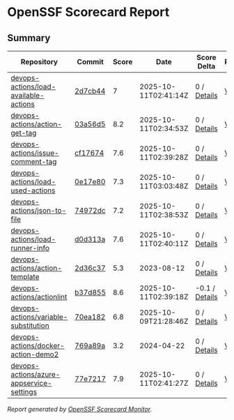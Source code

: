 # OpenSSF Scorecard Report

## Summary

| Repository | Commit | Score | Date | Score Delta | Report | StepSecurity |
| -- | -- | -- | -- | -- | -- | -- |
| [devops-actions/load-available-actions](https://github.com/devops-actions/load-available-actions) | [2d7cb44](https://github.com/devops-actions/load-available-actions/commit/2d7cb44ba4d154da9c955291c5da551b40f9710e) | 7 | 2025-10-11T02:41:14Z | 0 / [Details](https://ossf.github.io/scorecard-visualizer/#/projects/github.com/devops-actions/load-available-actions/compare/2d7cb44ba4d154da9c955291c5da551b40f9710e/2d7cb44ba4d154da9c955291c5da551b40f9710e) | [View](https://ossf.github.io/scorecard-visualizer/#/projects/github.com/devops-actions/load-available-actions/commit/2d7cb44ba4d154da9c955291c5da551b40f9710e) | [Fix it](https://app.stepsecurity.io/securerepo?repo=devops-actions/load-available-actions) |
| [devops-actions/action-get-tag](https://github.com/devops-actions/action-get-tag) | [03a56d5](https://github.com/devops-actions/action-get-tag/commit/03a56d54abc95203d4922ee7bae984783b5733b1) | 8.2 | 2025-10-11T02:34:53Z | 0 / [Details](https://ossf.github.io/scorecard-visualizer/#/projects/github.com/devops-actions/action-get-tag/compare/03a56d54abc95203d4922ee7bae984783b5733b1/03a56d54abc95203d4922ee7bae984783b5733b1) | [View](https://ossf.github.io/scorecard-visualizer/#/projects/github.com/devops-actions/action-get-tag/commit/03a56d54abc95203d4922ee7bae984783b5733b1) | [Fix it](https://app.stepsecurity.io/securerepo?repo=devops-actions/action-get-tag) |
| [devops-actions/issue-comment-tag](https://github.com/devops-actions/issue-comment-tag) | [cf17674](https://github.com/devops-actions/issue-comment-tag/commit/cf176742fb3fc8d0bea75c42853014b58852dfff) | 7.6 | 2025-10-11T02:39:28Z | 0 / [Details](https://ossf.github.io/scorecard-visualizer/#/projects/github.com/devops-actions/issue-comment-tag/compare/b9550222f7402323dd3a0cf35f77d64cd1a1dc4b/cf176742fb3fc8d0bea75c42853014b58852dfff) | [View](https://ossf.github.io/scorecard-visualizer/#/projects/github.com/devops-actions/issue-comment-tag/commit/cf176742fb3fc8d0bea75c42853014b58852dfff) | [Fix it](https://app.stepsecurity.io/securerepo?repo=devops-actions/issue-comment-tag) |
| [devops-actions/load-used-actions](https://github.com/devops-actions/load-used-actions) | [0e17e80](https://github.com/devops-actions/load-used-actions/commit/0e17e80c6b65dc379b19acac56793464c90cd77a) | 7.3 | 2025-10-11T03:03:48Z | 0 / [Details](https://ossf.github.io/scorecard-visualizer/#/projects/github.com/devops-actions/load-used-actions/compare/0e17e80c6b65dc379b19acac56793464c90cd77a/0e17e80c6b65dc379b19acac56793464c90cd77a) | [View](https://ossf.github.io/scorecard-visualizer/#/projects/github.com/devops-actions/load-used-actions/commit/0e17e80c6b65dc379b19acac56793464c90cd77a) | [Fix it](https://app.stepsecurity.io/securerepo?repo=devops-actions/load-used-actions) |
| [devops-actions/json-to-file](https://github.com/devops-actions/json-to-file) | [74972dc](https://github.com/devops-actions/json-to-file/commit/74972dc30583181fca227b8f0aa2f55d89c854ec) | 7.2 | 2025-10-11T02:38:53Z | 0 / [Details](https://ossf.github.io/scorecard-visualizer/#/projects/github.com/devops-actions/json-to-file/compare/74972dc30583181fca227b8f0aa2f55d89c854ec/74972dc30583181fca227b8f0aa2f55d89c854ec) | [View](https://ossf.github.io/scorecard-visualizer/#/projects/github.com/devops-actions/json-to-file/commit/74972dc30583181fca227b8f0aa2f55d89c854ec) | [Fix it](https://app.stepsecurity.io/securerepo?repo=devops-actions/json-to-file) |
| [devops-actions/load-runner-info](https://github.com/devops-actions/load-runner-info) | [d0d313a](https://github.com/devops-actions/load-runner-info/commit/d0d313aacb91bed272ff5d6a09057e52fcbd1078) | 7.6 | 2025-10-11T02:40:11Z | 0 / [Details](https://ossf.github.io/scorecard-visualizer/#/projects/github.com/devops-actions/load-runner-info/compare/d0d313aacb91bed272ff5d6a09057e52fcbd1078/d0d313aacb91bed272ff5d6a09057e52fcbd1078) | [View](https://ossf.github.io/scorecard-visualizer/#/projects/github.com/devops-actions/load-runner-info/commit/d0d313aacb91bed272ff5d6a09057e52fcbd1078) | [Fix it](https://app.stepsecurity.io/securerepo?repo=devops-actions/load-runner-info) |
| [devops-actions/action-template](https://github.com/devops-actions/action-template) | [2d36c37](https://github.com/devops-actions/action-template/commit/2d36c375d37dfe4b9bd08bacb5bae3728b201d2f) | 5.3 | 2023-08-12 | 0 / [Details](https://ossf.github.io/scorecard-visualizer/#/projects/github.com/devops-actions/action-template/compare/2d36c375d37dfe4b9bd08bacb5bae3728b201d2f/2d36c375d37dfe4b9bd08bacb5bae3728b201d2f) | [View](https://ossf.github.io/scorecard-visualizer/#/projects/github.com/devops-actions/action-template/commit/2d36c375d37dfe4b9bd08bacb5bae3728b201d2f) | [Fix it](https://app.stepsecurity.io/securerepo?repo=devops-actions/action-template) |
| [devops-actions/actionlint](https://github.com/devops-actions/actionlint) | [b37d855](https://github.com/devops-actions/actionlint/commit/b37d855189cbf964ffe5a3b0cdd788de6eee3a55) | 8.6 | 2025-10-11T02:39:18Z | -0.1 / [Details](https://ossf.github.io/scorecard-visualizer/#/projects/github.com/devops-actions/actionlint/compare/b37d855189cbf964ffe5a3b0cdd788de6eee3a55/b37d855189cbf964ffe5a3b0cdd788de6eee3a55) | [View](https://ossf.github.io/scorecard-visualizer/#/projects/github.com/devops-actions/actionlint/commit/b37d855189cbf964ffe5a3b0cdd788de6eee3a55) | [Fix it](https://app.stepsecurity.io/securerepo?repo=devops-actions/actionlint) |
| [devops-actions/variable-substitution](https://github.com/devops-actions/variable-substitution) | [70ea182](https://github.com/devops-actions/variable-substitution/commit/70ea1824fafc04226beb0504be137f70dc680a2f) | 6.8 | 2025-10-09T21:28:46Z | 0 / [Details](https://ossf.github.io/scorecard-visualizer/#/projects/github.com/devops-actions/variable-substitution/compare/70ea1824fafc04226beb0504be137f70dc680a2f/70ea1824fafc04226beb0504be137f70dc680a2f) | [View](https://ossf.github.io/scorecard-visualizer/#/projects/github.com/devops-actions/variable-substitution/commit/70ea1824fafc04226beb0504be137f70dc680a2f) | [Fix it](https://app.stepsecurity.io/securerepo?repo=devops-actions/variable-substitution) |
| [devops-actions/docker-action-demo2](https://github.com/devops-actions/docker-action-demo2) | [769a89a](https://github.com/devops-actions/docker-action-demo2/commit/769a89a797cab9d4e9970ab2577d577f35f57656) | 3.2 | 2024-04-22 | 0 / [Details](https://ossf.github.io/scorecard-visualizer/#/projects/github.com/devops-actions/docker-action-demo2/compare/769a89a797cab9d4e9970ab2577d577f35f57656/769a89a797cab9d4e9970ab2577d577f35f57656) | [View](https://ossf.github.io/scorecard-visualizer/#/projects/github.com/devops-actions/docker-action-demo2/commit/769a89a797cab9d4e9970ab2577d577f35f57656) | [Fix it](https://app.stepsecurity.io/securerepo?repo=devops-actions/docker-action-demo2) |
| [devops-actions/azure-appservice-settings](https://github.com/devops-actions/azure-appservice-settings) | [77e7217](https://github.com/devops-actions/azure-appservice-settings/commit/77e7217c07540d42366fedb594c7da561a052bf2) | 7.9 | 2025-10-11T02:41:27Z | 0 / [Details](https://ossf.github.io/scorecard-visualizer/#/projects/github.com/devops-actions/azure-appservice-settings/compare/77e7217c07540d42366fedb594c7da561a052bf2/77e7217c07540d42366fedb594c7da561a052bf2) | [View](https://ossf.github.io/scorecard-visualizer/#/projects/github.com/devops-actions/azure-appservice-settings/commit/77e7217c07540d42366fedb594c7da561a052bf2) | [Fix it](https://app.stepsecurity.io/securerepo?repo=devops-actions/azure-appservice-settings) |

_Report generated by [OpenSSF Scorecard Monitor](https://github.com/ossf/scorecard-monitor)._
